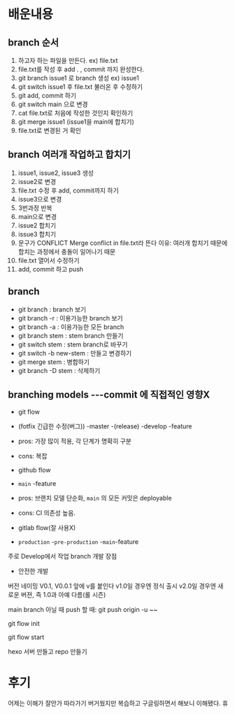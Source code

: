 # 배운내용

## branch 순서

1. 하고자 하는 파일을 만든다. ex) file.txt
2. file.txt를 작성 후 add . , commit 까지 완성한다.
3. git branch issue1 로 branch 생성 ex) issue1 
4. git switch issue1 후 file.txt 불러온 후 수정하기
5. git add, commit 하기
6. git switch main 으로 변경
7. cat file.txt로 처음에 작성한 것인지 확인하기
8. git merge issue1 (issue1을 main에 합치기)
9. file.txt로 변경된 거 확인

## branch 여러개 작업하고 합치기

1. issue1, issue2, issue3 생성
2. issue2로 변경
3. file.txt 수정 후 add, commit까지 하기
4. issue3으로 변경
5. 3번과정 반복
6. main으로 변경
7. issue2 합치기
8. issue3 합치기
9. 문구가 CONFLICT Merge conflict in file.txt라 뜬다
  이유: 여러개 합치기 때문에 합치는 과정에서 충돌이 일어나기 때문
10. file.txt 열어서 수정하기
11. add, commit 하고 push

## branch 
- git branch : branch 보기
- git branch -r : 이용가능한 branch 보기
- git branch -a : 이용가능한 모든 branch
- git branch stem : stem branch 만들기
- git switch stem : stem branch로 바꾸기
- git switch -b new-stem : 만들고 변경하기
- git merge stem : 병합하기
- git branch -D stem : 삭제하기

## branching models ---commit 에 직접적인 영향X
 - git flow
  - (fotfix 긴급한 수정(버그)) -master -(release) -develop -feature
  - pros: 가장 많이 적용, 각 단계가 명확히 구분
  - cons: 복잡
 
 - github flow
  - `main` -feature
  - pros: 브랜치 모델 단순화, ` main ` 의 모든 커밋은 deployable
  - cons: CI 의존성 높음.
 
 - gitlab flow(잘 사용X)
  - `production` -`pre-production` -`main`-feature
 
 
 주로 Develop에서 작업 
 branch 개발 장점 
 - 안전한 개발
 
버전 네이밍 V0.1, V0.0.1 앞에 v를 붙인다
v1.0일 경우엔 정식 출시
v2.0일 경우엔 새로운 버젼, 즉 1.0과 아예 다름(롤 시즌)


main branch 아닐 때 push 할 때: git push origin -u  ~~
 
 
 git flow init
 
 git flow start
 
 
 
 
 
 hexo 서버 만들고 repo 만들기



# 후기

어제는 이해가 잘안가 따라가기 버거웠지만 복습하고 구글링하면서 해보니
이해됐다. 휴
